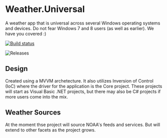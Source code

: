 # Weather.Universal
A weather app that is universal across several Windows operating systems and devices. Do not fear Windows 7 and 8 users (as well as earlier). We have you covered :)

[![Build status](https://dynamensions.visualstudio.com/Weather.Universal/_apis/build/status/Weather.Universal-CI)](https://dynamensions.visualstudio.com/Weather.Universal/_build/latest?definitionId=-1)

![Releases](https://dynamensions.vsrm.visualstudio.com/_apis/public/Release/badge/e59bcc4a-2ac6-420d-abe4-01536614e4fe/1/1)

## Design
Created using a MVVM archetecture. It also utilizes Inversion of Control (IoC) where the driver for the application is the Core project. These projects will start as Visual Basic .NET projects, but there may also be C# projects if more users come into the mix.

## Weather Sources
At the moment thse project will source NOAA's feeds and services. But will extend to other facets as the project grows.
